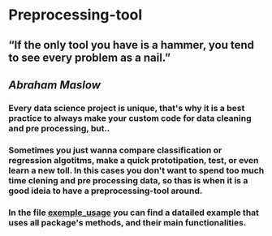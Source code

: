 # Preprocessing-tool

## “If the only tool you have is a hammer, you tend to see every problem as a nail.”
## *Abraham Maslow*

### Every data science project is unique, that's why it is a best practice to always make your custom code for data cleaning and pre processing, but..

### Sometimes you just wanna compare classification or regression algotitms, make a quick prototipation, test, or even learn a new toll. In this cases you don't want to spend too much time clening and pre processing data, so thas is when it is a good ideia to have a preprocessing-tool around.

### In the file [exemple_usage](exemple_usage.ipynb) you can find a datailed example that uses all package's methods, and their main functionalities.


